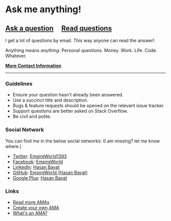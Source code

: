 # Ask me anything!

## [Ask a question](../../issues/new) &nbsp;&nbsp;&nbsp; [Read questions](../../issues?utf8=%E2%9C%93&q=is%3Aissue%20is%3Aclosed%20sort%3Aupdated-desc%20-label%3Ahidden)

I get a lot of questions by email. This way anyone can read the answer!

Anything means *anything*. Personal questions. Money. Work. Life. Code. Whatever.

[**More Contact Information**](https://github.com/EmpireWorld/contact-me)

---

### Guidelines

- Ensure your question hasn't already been answered.
- Use a succinct title and description.
- Bugs & feature requests should be opened on the relevant issue tracker.
- Support questions are better asked on Stack Overflow.
- Be civil and polite.

### Social Network

You can find me in the below social networks: (I am missing? let me know where.)

- [Twitter](https://twitter.com/): [EmpireWorld1393](https://twitter.com/EmpireWorld1393)
- [Facebook](https://www.facebook.com/): [EmpireWorld](https://www.facebook.com/hasan.bayat.79230)
- [LinkedIn](https://www.linkedin.com/): [Hasan Bayat](https://www.linkedin.com/in/hasan-bayat-58aa9613a/)
- [GitHub](https://github.com): [EmpireWorld (Hasan Bayat)](https://github.com/EmpireWorld/)
- [Google Plus](https://plus.google.com/): [Hasan Bayat](https://plus.google.com/117809252461053829467)

### Links

- [Read more AMAs](https://github.com/sindresorhus/amas)
- [Create your own AMA](https://github.com/sindresorhus/amas/blob/master/create-ama.md)
- [What's an AMA?](https://en.wikipedia.org/wiki/Reddit#IAmA_and_AMA)
